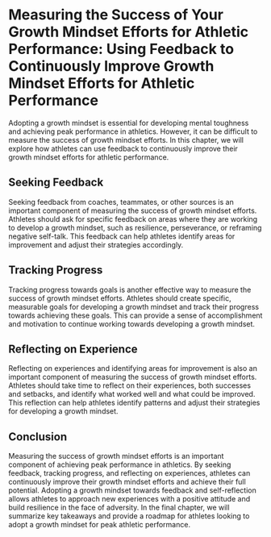 Measuring the Success of Your Growth Mindset Efforts for Athletic Performance: Using Feedback to Continuously Improve Growth Mindset Efforts for Athletic Performance
=====================================================================================================================================================================

Adopting a growth mindset is essential for developing mental toughness and achieving peak performance in athletics. However, it can be difficult to measure the success of growth mindset efforts. In this chapter, we will explore how athletes can use feedback to continuously improve their growth mindset efforts for athletic performance.

Seeking Feedback
----------------

Seeking feedback from coaches, teammates, or other sources is an important component of measuring the success of growth mindset efforts. Athletes should ask for specific feedback on areas where they are working to develop a growth mindset, such as resilience, perseverance, or reframing negative self-talk. This feedback can help athletes identify areas for improvement and adjust their strategies accordingly.

Tracking Progress
-----------------

Tracking progress towards goals is another effective way to measure the success of growth mindset efforts. Athletes should create specific, measurable goals for developing a growth mindset and track their progress towards achieving these goals. This can provide a sense of accomplishment and motivation to continue working towards developing a growth mindset.

Reflecting on Experience
------------------------

Reflecting on experiences and identifying areas for improvement is also an important component of measuring the success of growth mindset efforts. Athletes should take time to reflect on their experiences, both successes and setbacks, and identify what worked well and what could be improved. This reflection can help athletes identify patterns and adjust their strategies for developing a growth mindset.

Conclusion
----------

Measuring the success of growth mindset efforts is an important component of achieving peak performance in athletics. By seeking feedback, tracking progress, and reflecting on experiences, athletes can continuously improve their growth mindset efforts and achieve their full potential. Adopting a growth mindset towards feedback and self-reflection allows athletes to approach new experiences with a positive attitude and build resilience in the face of adversity. In the final chapter, we will summarize key takeaways and provide a roadmap for athletes looking to adopt a growth mindset for peak athletic performance.
